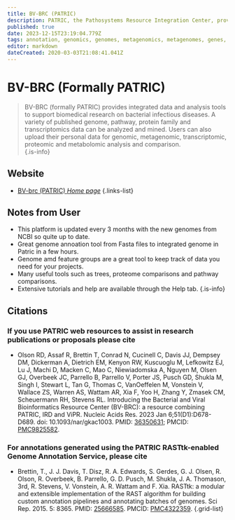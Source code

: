 ```yaml
---
title: BV-BRC (PATRIC)
description: PATRIC, the Pathosystems Resource Integration Center, provides integrated data and analysis tools to support biomedical research on bacterial infectious diseases.
published: true
date: 2023-12-15T23:19:04.779Z
tags: annotation, genomics, genomes, metagenomics, metagenomes, genes, proteins, data capture, metabolic reconstruction, analysis tools, database, transcriptomics, data visualization, proteomics, phages
editor: markdown
dateCreated: 2020-03-03T21:08:41.041Z
---
```


# BV-BRC (Formally PATRIC)

> BV-BRC (formally PATRIC) provides integrated data and analysis tools to support biomedical research on bacterial infectious diseases. A variety of published genome, pathway, protein family and transcriptomics data can be analyzed and mined. Users can also upload their personal data for genomic, metagenomic, transcriptomic, proteomic and metabolomic analysis and comparison.  
{.is-info}

## Website

- [BV-brc (PATRIC) *Home page*](https://www.bv-brc.org/)
{.links-list}

## Notes from User
- This platform is updated every 3 months with the new genomes from NCBI so quite up to date.
- Great genome annoation tool from Fasta files to integrated genome in Patric in a few hours.
- Genome amd feature groups are a great tool to keep track of data you need for your projects.
- Many useful tools such as trees, proteome comparisons and pathway comparisons. 
- Extensive tutorials and help are available through the Help tab.
{.is-info}
## Citations

### If you use PATRIC web resources to assist in research publications or proposals please cite

- Olson RD, Assaf R, Brettin T, Conrad N, Cucinell C, Davis JJ, Dempsey DM, Dickerman A, Dietrich EM, Kenyon RW, Kuscuoglu M, Lefkowitz EJ, Lu J, Machi D, Macken C, Mao C, Niewiadomska A, Nguyen M, Olsen GJ, Overbeek JC, Parrello B, Parrello V, Porter JS, Pusch GD, Shukla M, Singh I, Stewart L, Tan G, Thomas C, VanOeffelen M, Vonstein V, Wallace ZS, Warren AS, Wattam AR, Xia F, Yoo H, Zhang Y, Zmasek CM, Scheuermann RH, Stevens RL. Introducing the Bacterial and Viral Bioinformatics Resource Center (BV-BRC): a resource combining PATRIC, IRD and ViPR. Nucleic Acids Res. 2023 Jan 6;51(D1):D678-D689. doi: 10.1093/nar/gkac1003. PMID:  [36350631](https://pubmed.ncbi.nlm.nih.gov/36350631); PMCID: [PMC9825582](https://www.ncbi.nlm.nih.gov/pmc/articles/PMC9825582).



### For annotations generated using the PATRIC RASTtk-enabled Genome Annotation Service, please cite

- Brettin, T., J. J. Davis, T. Disz, R. A. Edwards, S. Gerdes, G. J. Olsen, R. Olson, R. Overbeek, B. Parrello, G. D. Pusch, M. Shukla, J. A. Thomason, 3rd, R. Stevens, V. Vonstein, A. R. Wattam and F. Xia. RASTtk: a modular and extensible implementation of the RAST algorithm for building custom annotation pipelines and annotating batches of genomes. Sci Rep. 2015. 5: 8365. PMID: [25666585](http://www.ncbi.nlm.nih.gov/pubmed/25666585). PMCID: [PMC4322359](http://www.ncbi.nlm.nih.gov/pmc/articles/PMC4322359/).
{.grid-list}